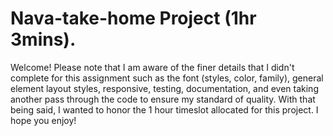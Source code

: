 # Nava-take-home Project (1hr 3mins).

Welcome! Please note that I am aware of the finer details that I didn't complete for this assignment such as the font (styles, color, family), general element layout styles, responsive, testing, documentation, and even taking another pass through the code to ensure my standard of quality. With that being said, I wanted to honor the 1 hour timeslot allocated for this project. I hope you enjoy! 


